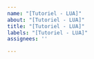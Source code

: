 ```yaml
---
name: "[Tutoriel - LUA]"
about: "[Tutoriel - LUA]"
title: "[Tutoriel - LUA]"
labels: "[Tutoriel - LUA]"
assignees: ''

---
```



